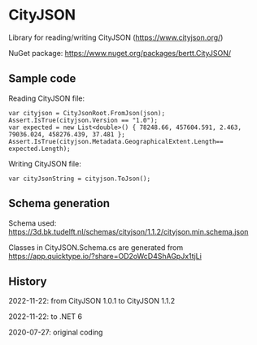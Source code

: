 # CityJSON

Library for reading/writing CityJSON (https://www.cityjson.org/)

NuGet package: https://www.nuget.org/packages/bertt.CityJSON/

## Sample code

Reading CityJSON file:

```
var cityjson = CityJsonRoot.FromJson(json);
Assert.IsTrue(cityjson.Version == "1.0");
var expected = new List<double>() { 78248.66, 457604.591, 2.463, 79036.024, 458276.439, 37.481 };
Assert.IsTrue(cityjson.Metadata.GeographicalExtent.Length== expected.Length);
```

Writing CityJSON file:

```
var cityJsonString = cityjson.ToJson();
```


## Schema generation

Schema used: https://3d.bk.tudelft.nl/schemas/cityjson/1.1.2/cityjson.min.schema.json

Classes in CityJSON.Schema.cs are generated from https://app.quicktype.io/?share=OD2oWcD4ShAGpJx1tjLi

## History

2022-11-22: from CityJSON 1.0.1 to CityJSON 1.1.2

2022-11-22: to .NET 6

2020-07-27: original coding








